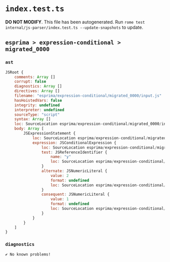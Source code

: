 # `index.test.ts`

**DO NOT MODIFY**. This file has been autogenerated. Run `rome test internal/js-parser/index.test.ts --update-snapshots` to update.

## `esprima > expression-conditional > migrated_0000`

### `ast`

```javascript
JSRoot {
	comments: Array []
	corrupt: false
	diagnostics: Array []
	directives: Array []
	filename: "esprima/expression-conditional/migrated_0000/input.js"
	hasHoistedVars: false
	integrity: undefined
	interpreter: undefined
	sourceType: "script"
	syntax: Array []
	loc: SourceLocation esprima/expression-conditional/migrated_0000/input.js 1:0-2:0
	body: Array [
		JSExpressionStatement {
			loc: SourceLocation esprima/expression-conditional/migrated_0000/input.js 1:0-1:9
			expression: JSConditionalExpression {
				loc: SourceLocation esprima/expression-conditional/migrated_0000/input.js 1:0-1:9
				test: JSReferenceIdentifier {
					name: "y"
					loc: SourceLocation esprima/expression-conditional/migrated_0000/input.js 1:0-1:1 (y)
				}
				alternate: JSNumericLiteral {
					value: 2
					format: undefined
					loc: SourceLocation esprima/expression-conditional/migrated_0000/input.js 1:8-1:9
				}
				consequent: JSNumericLiteral {
					value: 1
					format: undefined
					loc: SourceLocation esprima/expression-conditional/migrated_0000/input.js 1:4-1:5
				}
			}
		}
	]
}
```

### `diagnostics`

```
✔ No known problems!

```
